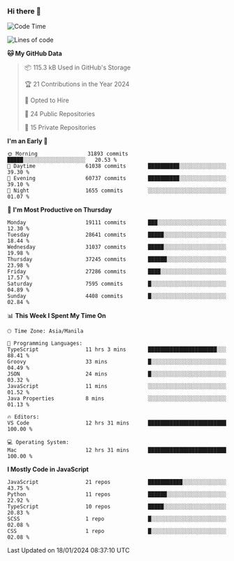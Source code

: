 ### Hi there 👋

<!--START_SECTION:waka-->
![Code Time](http://img.shields.io/badge/Code%20Time-531%20hrs%2055%20mins-blue)

![Lines of code](https://img.shields.io/badge/From%20Hello%20World%20I%27ve%20Written-62.6%20million%20lines%20of%20code-blue)

**🐱 My GitHub Data** 

> 📦 115.3 kB Used in GitHub's Storage 
 > 
> 🏆 21 Contributions in the Year 2024
 > 
> 💼 Opted to Hire
 > 
> 📜 24 Public Repositories 
 > 
> 🔑 15 Private Repositories 
 > 
**I'm an Early 🐤** 

```text
🌞 Morning                31893 commits       █████░░░░░░░░░░░░░░░░░░░░   20.53 % 
🌆 Daytime                61038 commits       ██████████░░░░░░░░░░░░░░░   39.30 % 
🌃 Evening                60737 commits       ██████████░░░░░░░░░░░░░░░   39.10 % 
🌙 Night                  1655 commits        ░░░░░░░░░░░░░░░░░░░░░░░░░   01.07 % 
```
📅 **I'm Most Productive on Thursday** 

```text
Monday                   19111 commits       ███░░░░░░░░░░░░░░░░░░░░░░   12.30 % 
Tuesday                  28641 commits       █████░░░░░░░░░░░░░░░░░░░░   18.44 % 
Wednesday                31037 commits       █████░░░░░░░░░░░░░░░░░░░░   19.98 % 
Thursday                 37245 commits       ██████░░░░░░░░░░░░░░░░░░░   23.98 % 
Friday                   27286 commits       ████░░░░░░░░░░░░░░░░░░░░░   17.57 % 
Saturday                 7595 commits        █░░░░░░░░░░░░░░░░░░░░░░░░   04.89 % 
Sunday                   4408 commits        █░░░░░░░░░░░░░░░░░░░░░░░░   02.84 % 
```


📊 **This Week I Spent My Time On** 

```text
🕑︎ Time Zone: Asia/Manila

💬 Programming Languages: 
TypeScript               11 hrs 3 mins       ██████████████████████░░░   88.41 % 
Groovy                   33 mins             █░░░░░░░░░░░░░░░░░░░░░░░░   04.49 % 
JSON                     24 mins             █░░░░░░░░░░░░░░░░░░░░░░░░   03.32 % 
JavaScript               11 mins             ░░░░░░░░░░░░░░░░░░░░░░░░░   01.52 % 
Java Properties          8 mins              ░░░░░░░░░░░░░░░░░░░░░░░░░   01.13 % 

🔥 Editors: 
VS Code                  12 hrs 31 mins      █████████████████████████   100.00 % 

💻 Operating System: 
Mac                      12 hrs 31 mins      █████████████████████████   100.00 % 
```

**I Mostly Code in JavaScript** 

```text
JavaScript               21 repos            ███████████░░░░░░░░░░░░░░   43.75 % 
Python                   11 repos            ██████░░░░░░░░░░░░░░░░░░░   22.92 % 
TypeScript               10 repos            █████░░░░░░░░░░░░░░░░░░░░   20.83 % 
SCSS                     1 repo              █░░░░░░░░░░░░░░░░░░░░░░░░   02.08 % 
CSS                      1 repo              █░░░░░░░░░░░░░░░░░░░░░░░░   02.08 % 
```




 Last Updated on 18/01/2024 08:37:10 UTC
<!--END_SECTION:waka-->
